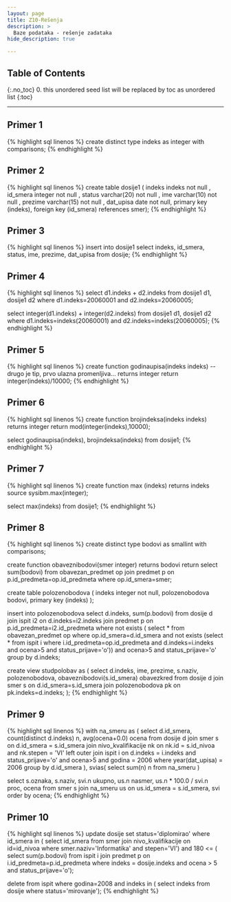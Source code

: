 ```yaml
---
layout: page
title: Z10-Rešenja
description: >
  Baze podataka - rešenje zadataka
hide_description: true

---
```


## Table of Contents
{:.no_toc}
0. this unordered seed list will be replaced by toc as unordered list
{:toc}

---

## Primer 1

{% highlight sql linenos %}
create distinct type indeks as integer with comparisons;
{% endhighlight %}

## Primer 2

{% highlight sql linenos %}
create table dosije1 (
    indeks indeks not null , 
    id_smera integer not null , 
    status varchar(20) not null , 
    ime varchar(10) not null , 
    prezime varchar(15) not null , 
    dat_upisa date not null,
primary key (indeks),
    foreign key (id_smera) references smer);
{% endhighlight %}

## Primer 3

{% highlight sql linenos %}
insert into dosije1
select indeks, id_smera, status, ime, prezime, dat_upisa 
from dosije;
{% endhighlight %}

## Primer 4

{% highlight sql linenos %}
select d1.indeks + d2.indeks
from dosije1 d1, dosije1 d2
where d1.indeks=20060001 and d2.indeks=20060005;

select integer(d1.indeks) + integer(d2.indeks)
from dosije1 d1, dosije1 d2
where d1.indeks=indeks(20060001) and d2.indeks=indeks(20060005);
{% endhighlight %}

## Primer 5

{% highlight sql linenos %}
create function godinaupisa(indeks indeks) -- drugo je tip, prvo ulazna promenljiva... 
returns integer
return integer(indeks)/10000;
{% endhighlight %}

## Primer 6

{% highlight sql linenos %}
create function brojindeksa(indeks indeks) 
returns integer
return mod(integer(indeks),10000);

select godinaupisa(indeks), brojindeksa(indeks) 
from dosije1;
{% endhighlight %}

## Primer 7

{% highlight sql linenos %}
create function max (indeks) 
returns indeks
source sysibm.max(integer);

select max(indeks)
from dosije1;
{% endhighlight %}

## Primer 8

{% highlight sql linenos %}
create distinct type bodovi as smallint with comparisons;

create function obaveznibodovi(smer integer) 
returns bodovi
return select sum(bodovi)
from obavezan_predmet op 
join predmet p on p.id_predmeta=op.id_predmeta
where op.id_smera=smer;

create table polozenobodova
(
indeks integer not null, polozenobodova bodovi, primary key (indeks)
);

insert into polozenobodova
select d.indeks, sum(p.bodovi)
from dosije d 
join ispit i2 on d.indeks=i2.indeks
join predmet p on p.id_predmeta=i2.id_predmeta 
where not exists ( select *
    from obavezan_predmet op 
    where op.id_smera=d.id_smera
    and not exists (select * from ispit i
        where i.id_predmeta=op.id_predmeta and d.indeks=i.indeks
        and ocena>5 and status_prijave='o'))
        and ocena>5 and status_prijave='o' 
        group by d.indeks;

create view studpolobav as (
select d.indeks, ime, prezime, s.naziv, polozenobodova, obaveznibodovi(s.id_smera) obavezkred 
from dosije d 
join smer s on d.id_smera=s.id_smera
join polozenobodova pk on pk.indeks=d.indeks; );
{% endhighlight %}

## Primer 9

{% highlight sql linenos %}
with na_smeru as (
select d.id_smera, count(distinct d.indeks) n, avg(ocena+0.0) ocena 
from dosije d 
join smer s on d.id_smera = s.id_smera 
join nivo_kvalifikacije nk on nk.id = s.id_nivoa and nk.stepen = 'VI' 
left outer join ispit i on d.indeks = i.indeks and status_prijave='o' and ocena>5 and godina = 2006 
where year(dat_upisa) = 2006
group by d.id_smera ), svias(
select sum(n) n
from na_smeru
)

select s.oznaka, s.naziv, svi.n ukupno, us.n nasmer, us.n * 100.0 / svi.n proc, ocena 
from smer s 
join na_smeru us
on us.id_smera = s.id_smera, svi 
order by ocena;
{% endhighlight %}

## Primer 10

{% highlight sql linenos %}
update dosije
set status='diplomirao'
where id_smera in ( select id_smera
    from smer 
    join nivo_kvalifikacije on id=id_nivoa
    where smer.naziv='Informatika' and stepen='VI')
    and 180 <= ( select sum(p.bodovi) 
        from ispit i 
        join predmet p on i.id_predmeta=p.id_predmeta
        where indeks = dosije.indeks and ocena > 5 and status_prijave='o');

delete from ispit
where godina=2008 and indeks in ( select indeks
    from dosije
    where status='mirovanje');
{% endhighlight %}